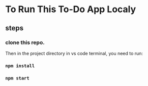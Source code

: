 # To Run This To-Do App Localy

## steps

### clone this repo.

Then in the project directory in vs code terminal, you need to run:

### `npm install`

### `npm start`
